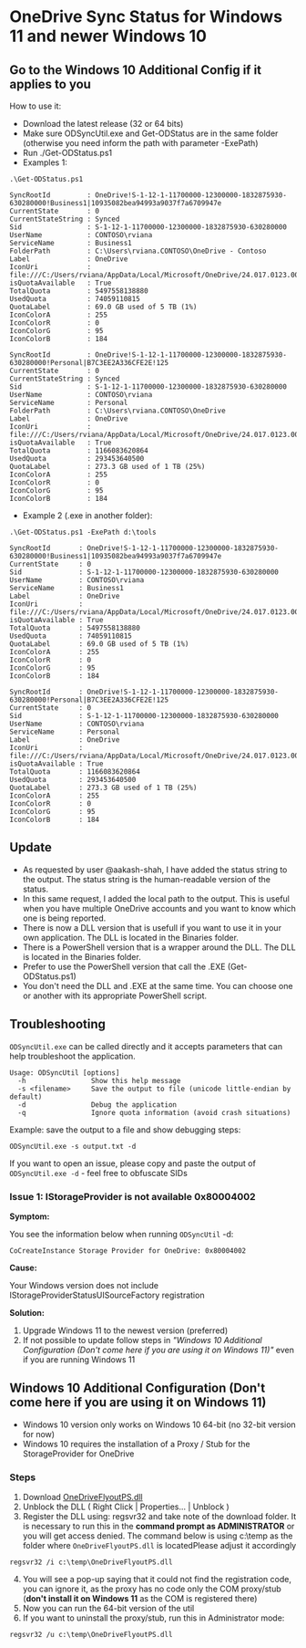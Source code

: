 # OneDrive Sync Status for Windows 11 and newer Windows 10
## Go to the Windows 10 Additional Config if it applies to you

How to use it:
- Download the latest release (32 or 64 bits)
- Make sure ODSyncUtil.exe and Get-ODStatus are in the same folder (otherwise you need inform the path with parameter -ExePath)
- Run ./Get-ODStatus.ps1
- Examples 1:

```
.\Get-ODStatus.ps1

SyncRootId         : OneDrive!S-1-12-1-11700000-12300000-1832875930-630280000!Business1|10935082bea94993a9037f7a6709947e
CurrentState       : 0
CurrentStateString : Synced
Sid                : S-1-12-1-11700000-12300000-1832875930-630280000
UserName           : CONTOSO\rviana
ServiceName        : Business1
FolderPath         : C:\Users\rviana.CONTOSO\OneDrive - Contoso
Label              : OneDrive
IconUri            : file:///C:/Users/rviana/AppData/Local/Microsoft/OneDrive/24.017.0123.0001/images/lightTheme/CloudIconSynced.svg
isQuotaAvailable   : True
TotalQuota         : 5497558138880
UsedQuota          : 74059110815
QuotaLabel         : 69.0 GB used of 5 TB (1%)
IconColorA         : 255
IconColorR         : 0
IconColorG         : 95
IconColorB         : 184
				   
SyncRootId         : OneDrive!S-1-12-1-11700000-12300000-1832875930-630280000!Personal|B7C3EE2A336CFE2E!125
CurrentState       : 0
CurrentStateString : Synced
Sid                : S-1-12-1-11700000-12300000-1832875930-630280000
UserName           : CONTOSO\rviana
ServiceName        : Personal
FolderPath         : C:\Users\rviana.CONTOSO\OneDrive
Label              : OneDrive
IconUri            : file:///C:/Users/rviana/AppData/Local/Microsoft/OneDrive/24.017.0123.0001/images/lightTheme/CloudIconSynced.svg
isQuotaAvailable   : True
TotalQuota         : 1166083620864
UsedQuota          : 293453640500
QuotaLabel         : 273.3 GB used of 1 TB (25%)
IconColorA         : 255
IconColorR         : 0
IconColorG         : 95
IconColorB         : 184
```

- Example 2 (.exe in another folder):
```
.\Get-ODStatus.ps1 -ExePath d:\tools

SyncRootId       : OneDrive!S-1-12-1-11700000-12300000-1832875930-630280000!Business1|10935082bea94993a9037f7a6709947e
CurrentState     : 0
Sid              : S-1-12-1-11700000-12300000-1832875930-630280000
UserName         : CONTOSO\rviana
ServiceName      : Business1
Label            : OneDrive
IconUri          : file:///C:/Users/rviana/AppData/Local/Microsoft/OneDrive/24.017.0123.0001/images/lightTheme/CloudIconSynced.svg
isQuotaAvailable : True
TotalQuota       : 5497558138880
UsedQuota        : 74059110815
QuotaLabel       : 69.0 GB used of 5 TB (1%)
IconColorA       : 255
IconColorR       : 0
IconColorG       : 95
IconColorB       : 184

SyncRootId       : OneDrive!S-1-12-1-11700000-12300000-1832875930-630280000!Personal|B7C3EE2A336CFE2E!125
CurrentState     : 0
Sid              : S-1-12-1-11700000-12300000-1832875930-630280000
UserName         : CONTOSO\rviana
ServiceName      : Personal
Label            : OneDrive
IconUri          : file:///C:/Users/rviana/AppData/Local/Microsoft/OneDrive/24.017.0123.0001/images/lightTheme/CloudIconSynced.svg
isQuotaAvailable : True
TotalQuota       : 1166083620864
UsedQuota        : 293453640500
QuotaLabel       : 273.3 GB used of 1 TB (25%)
IconColorA       : 255
IconColorR       : 0
IconColorG       : 95
IconColorB       : 184
```
## Update

- As requested by user @aakash-shah, I have added the status string to the output. The status string is the human-readable version of the status.
- In this same request, I added the local path to the output. This is useful when you have multiple OneDrive accounts and you want to know which one is being reported.
- There is now a DLL version that is usefull if you want to use it in your own application. The DLL is located in the Binaries folder.
- There is a PowerShell version that is a wrapper around the DLL. The DLL is located in the Binaries folder.
- Prefer to use the PowerShell version that call the .EXE (Get-ODStatus.ps1)
- You don't need the DLL and .EXE at the same time. You can choose one or another with its appropriate PowerShell script.

## Troubleshooting

```ODSyncUtil.exe``` can be called directly and it accepts parameters that can help troubleshoot the application.

```
Usage: ODSyncUtil [options]
  -h                Show this help message
  -s <filename>     Save the output to file (unicode little-endian by default)
  -d                Debug the application
  -q                Ignore quota information (avoid crash situations)
```

Example: save the output to a file and show debugging steps:

```
ODSyncUtil.exe -s output.txt -d
```

If you want to open an issue, please copy and paste the output of ```ODSyncUtil.exe -d``` - feel free to obfuscate SIDs

### Issue 1: IStorageProvider is not available 0x80004002

**Symptom:**

You see the information below when running ```ODSyncUtil``` -d:
```
CoCreateInstance Storage Provider for OneDrive: 0x80004002
```
**Cause:**

Your Windows version does not include IStorageProviderStatusUISourceFactory registration

**Solution:**

1. Upgrade Windows 11 to the newest version (preferred)
2. If not possible to update follow steps in *"Windows 10 Additional Configuration (Don't come here if you are using it on Windows 11)"* even if you are running Windows 11


## Windows 10 Additional Configuration (Don't come here if you are using it on Windows 11)

- Windows 10 version only works on Windows 10 64-bit (no 32-bit version for now)
- Windows 10 requires the installation of a Proxy / Stub for the StorageProvider for OneDrive

### Steps

1. Download [OneDriveFlyoutPS.dll](https://github.com/rodneyviana/ODSyncService/blob/master/Binaries/Beta/OneDriveFlyoutPS.dll)
2. Unblock the DLL ( Right Click | Properties... | Unblock )
3. Register the DLL using: regsvr32 and take note of the download folder. It is necessary to run this in the **command prompt as ADMINISTRATOR** or you will get access denied. The command below is using c:\temp as the folder where ``OneDriveFlyoutPS.dll`` is locatedPlease adjust it accordingly
```batch
regsvr32 /i c:\temp\OneDriveFlyoutPS.dll
```
4. You will see a pop-up saying that it could not find the registration code, you can ignore it, as the proxy has no code only the COM proxy/stub (**don't install it on Windows 11** as the COM is registered there)
5. Now you can run the 64-bit version of the util
6. If you want to uninstall the proxy/stub, run this in Administrator mode:
```batch
regsvr32 /u c:\temp\OneDriveFlyoutPS.dll
```

